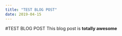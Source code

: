```yaml
---
title: "TEST BLOG POST"
date: 2019-04-15
---
```


#TEST BLOG POST
This blog post is **totally awesome**
